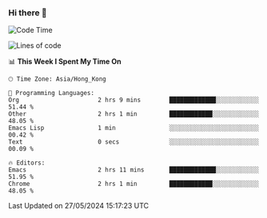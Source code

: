 ### Hi there 👋

<!--
**nicehiro/nicehiro** is a ✨ _special_ ✨ repository because its `README.md` (this file) appears on your GitHub profile.

Here are some ideas to get you started:

- 🔭 I’m currently working on ...
- 🌱 I’m currently learning ...
- 👯 I’m looking to collaborate on ...
- 🤔 I’m looking for help with ...
- 💬 Ask me about ...
- 📫 How to reach me: ...
- 😄 Pronouns: ...
- ⚡ Fun fact: ...
-->

<!--START_SECTION:waka-->
![Code Time](http://img.shields.io/badge/Code%20Time-328%20hrs%2011%20mins-blue)

![Lines of code](https://img.shields.io/badge/From%20Hello%20World%20I%27ve%20Written-2.7%20million%20lines%20of%20code-blue)

📊 **This Week I Spent My Time On** 

```text
🕑︎ Time Zone: Asia/Hong_Kong

💬 Programming Languages: 
Org                      2 hrs 9 mins        █████████████░░░░░░░░░░░░   51.44 % 
Other                    2 hrs 1 min         ████████████░░░░░░░░░░░░░   48.05 % 
Emacs Lisp               1 min               ░░░░░░░░░░░░░░░░░░░░░░░░░   00.42 % 
Text                     0 secs              ░░░░░░░░░░░░░░░░░░░░░░░░░   00.09 % 

🔥 Editors: 
Emacs                    2 hrs 11 mins       █████████████░░░░░░░░░░░░   51.95 % 
Chrome                   2 hrs 1 min         ████████████░░░░░░░░░░░░░   48.05 % 
```


 Last Updated on 27/05/2024 15:17:23 UTC
<!--END_SECTION:waka-->
